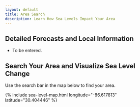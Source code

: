 ```yaml
---
layout: default
title: Area Search
description: Learn How Sea Levels Impact Your Area
---
```


## Detailed Forecasts and Local Information

 - To be entered.

## Search Your Area and Visualize Sea Level Change

Use the search bar in the map below to find your area.

{% include sea-level-map.html longitude="-86.617813" latitude="30.404446" %}